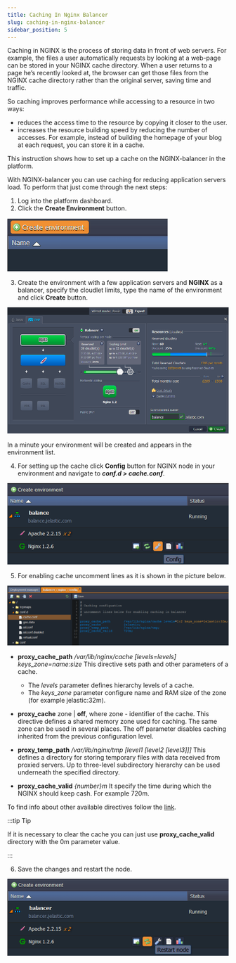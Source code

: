 ```yaml
---
title: Caching In Nginx Balancer
slug: caching-in-nginx-balancer
sidebar_position: 5
---
```


<!-- ## Caching in NGINX Balancer -->

Caching in NGINX is the process of storing data in front of web servers. For example, the files a user automatically requests by looking at a web-page can be stored in your NGINX cache directory. When a user returns to a page he’s recently looked at, the browser can get those files from the NGINX cache directory rather than the original server, saving time and traffic.

So caching improves performance while accessing to a resource in two ways:

- reduces the access time to the resource by copying it closer to the user.
- increases the resource building speed by reducing the number of accesses. For example, instead of building the homepage of your blog at each request, you can store it in a cache.

This instruction shows how to set up a caсhe on the NGINX-balancer in the platform.

With NGINX-balancer you can use caching for reducing application servers load. To perform that just come through the next steps:

1. Log into the platform dashboard.
2. Click the **Create Environment** button.

<div style={{
    display:'flex',
    justifyContent: 'center',
    margin: '0 0 1rem 0'
}}>

![Locale Dropdown](./img/CachinginNGINXBalancer/01-create-environment.png)

</div>

3. Create the environment with a few application servers and **NGINX** as a balancer, specify the cloudlet limits, type the name of the environment and click **Create** button.

<div style={{
    display:'flex',
    justifyContent: 'center',
    margin: '0 0 1rem 0'
}}>

![Locale Dropdown](./img/CachinginNGINXBalancer/02-environment-wizard.png)

</div>

In a minute your environment will be created and appears in the environment list.

4. For setting up the cache click **Config** button for NGINX node in your environment and navigate to **_conf.d > cache.conf_**.

<div style={{
    display:'flex',
    justifyContent: 'center',
    margin: '0 0 1rem 0'
}}>

![Locale Dropdown](./img/CachinginNGINXBalancer/03-nginx-balancer-config.png)

</div>

5. For enabling cache uncomment lines as it is shown in the picture below.

<div style={{
    display:'flex',
    justifyContent: 'center',
    margin: '0 0 1rem 0'
}}>

![Locale Dropdown](./img/CachinginNGINXBalancer/04-nginx-balancer-cache-conf.png)

</div>

- **proxy_cache_path** _/var/lib/nginx/cache [levels=levels] keys_zone=name:size_
  This directive sets path and other parameters of a cache.

  - The _levels_ parameter defines hierarchy levels of a cache.
  - The _keys_zone_ parameter configure name and RAM size of the zone (for example jelastic:32m).

- **proxy_cache** zone | **off**, where zone - identifier of the cache.
  This directive defines a shared memory zone used for caching. The same zone can be used in several places. The off parameter disables caching inherited from the previous configuration level.

- **proxy_temp_path** _/var/lib/nginx/tmp [level1 [level2 [level3]]]_
  This defines a directory for storing temporary files with data received from proxied servers. Up to three-level subdirectory hierarchy can be used underneath the specified directory.

- **proxy_cache_valid** _{number}m_
  It specify the time during which the NGINX should keep cash. For example 720m.

To find info about other available directives follow the [link](https://nginx.org/en/docs/http/ngx_http_proxy_module.html#proxy_cache_valid).

:::tip Tip

If it is necessary to clear the cache you can just use **proxy_cache_valid** directory with the 0m parameter value.

:::

6. Save the changes and restart the node.

<div style={{
    display:'flex',
    justifyContent: 'center',
    margin: '0 0 1rem 0'
}}>

![Locale Dropdown](./img/CachinginNGINXBalancer/05-nginx-balancer-restart-node.png)

</div>
